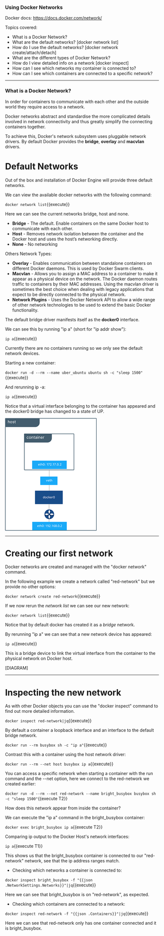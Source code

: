 ### Using Docker Networks

Docker docs: https://docs.docker.com/network/

Topics covered:
- What is a Docker Network?
- What are the default networks? [docker network list]
- How do I use the default networks? [docker network create/attach/detach]
- What are the different types of Docker Network?
- How do I view detailed info on a network [docker inspect]
- How can I see which networks my container is connected to?
- How can I see which containers are connected to a specific network?

-----

### What is a Docker Network?
In order for containers to communicate with each other and the outside world they require access to a network.

Docker networks abstract and standardise the more complicated details involved in network connectivity and thus greatly simplify the connecting containers together.

To achieve this, Docker's network subsystem uses pluggable network drivers. By default Docker provides the **bridge**, **overlay** and **macvlan** drivers.

# Default Networks
Out of the box and installation of Docker Engine will provide three default networks.

We can view the available docker networks with the following command:

`docker network list`{{execute}}

Here we can see the current networks bridge, host and none.

* **Bridge** - The default. Enable containers on the same Docker host to communicate with each other.
* **Host** -  Removes network isolation between the container and the Docker host and uses the host’s networking directly.
* **None** - No networking

Others Network Types:

* **Overlay** - Enables communication between standalone containers on different Docker daemons. This is used by Docker Swarm clients.
* **Macvlan** - Allows you to assign a MAC address to a container to make it appear as a physical device on the network. The Docker daemon routes traffic to containers by their MAC addresses. Using the macvlan driver is sometimes the best choice when dealing with legacy applications that expect to be directly connected to the physical network. 
* **Network Plugins** - Uses the Docker Network API to allow a wide range of other network technologies to be used to extend the basic Docker functionality.

The default bridge driver manifests itself as the **docker0** interface.

We can see this by running "ip a" (short for "ip addr show"):

`ip a`{{execute}}

Currently there are no containers running so we only see the default network devices.

Starting a new container:

`docker run -d --rm --name uber_ubuntu ubuntu sh -c "sleep 1500"`{{execute}}

And rerunning ip -a:

`ip a`{{execute}}

Notice that a virtual interface belonging to the container has appeared and the docker0 bridge has changed to a state of UP.

![Default Docker Bridge](assets/bridge1.png)

-----

# Creating our first network

Docker networks are created and managed with the "docker network" command.

In the following example we create a network called "red-network" but we provide no other options:

`docker network create red-network`{{execute}}

If we now rerun the _network list_ we can see our new network:

`docker network list`{{execute}}

Notice that by default docker has created it as a _bridge_ network.

By rerunning "ip a" we can see that a new network device has appeared:

`ip a`{{execute}}

This is a bridge device to link the virtual interface from the container to the physical network on Docker host.

[DIAGRAM]

-----

# Inspecting the new network

As with other Docker objects you can use the "docker inspect" command to find out more detailed information.

`docker inspect red-network|jq`{{execute}}

By default a container a loopback interface and an interface to the default bridge network.

`docker run --rm busybox sh -c "ip a"`{{execute}}

Contrast this with a container using the host network driver:

`docker run --rm --net host busybox ip a`{{execute}}

You can access a specific network when starting a container with the run command and the --net option, here we connect to the red-network we created earlier:

`docker run -d --rm --net red-network --name bright_busybox busybox sh -c "sleep 1500"`{{execute T2}}

How does this network appear from inside the container? 

We can execute the "ip a" command in the bright_busybox container:

`docker exec bright_busybox ip a`{{execute T2}}

Comparing ip output to the Docker Host's network interfaces:

`ip a`{{execute T1}}

This shows us that the bright_busybox container is connected to our "red-network" network, see that the ip address ranges match.

- Checking which networks a container is connected to:

`docker inspect bright_busybox -f "{{json .NetworkSettings.Networks}}"|jq`{{execute}}

Here we can see that bright_busybox is on "red-network", as expected.

- Checking which containers are connected to a network:

`docker inspect red-network -f "{{json .Containers}}"|jq`{{execute}}

Here we can see that red-network only has one container connected and it is bright_busybox.
